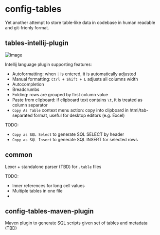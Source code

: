 # config-tables

Yet another attempt to store table-like data in codebase in human readable and git-frienly format.

## tables-intellij-plugin
![image](https://github.com/Salauyou/config-tables/assets/7059765/3047ee31-90d4-4d4d-976c-3153609bc44b)

Intellij language plugin supporting features:
- Autoformatting: when `|` is entered, it is automatically adjusted
- Manual formatting: `Ctrl + Shift + L` adjusts all columns width
- Autocompletion
- Breadcrumbs
- Folding: rows are grouped by first column value
- Paste from clipboard: if clipboard text contains `\t`, it is treated as column separator
- `Copy As Table` context menu action: copy into clipboard in html/tab-separated format, useful for desktop editors (e.g. Excel)

TODO:
- `Copy as SQL Select` to generate SQL SELECT by header
- `Copy as SQL Insert` to generate SQL INSERT for selected rows

## common
Lexer + standalone parser (TBD) for `.table` files

TODO: 
- Inner references for long cell values
- Multiple tables in one file
- 
## config-tables-maven-plugin
Maven plugin to generate SQL scripts given set of tables and metadata (TBD)
